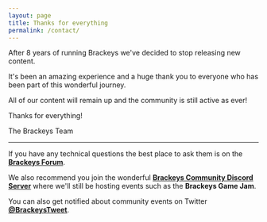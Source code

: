 ```yaml
---
layout: page
title: Thanks for everything
permalink: /contact/
---
```


After 8 years of running Brackeys we've decided to stop releasing new content.

It's been an amazing experience and a huge thank you to everyone who has been part of this wonderful journey.

All of our content will remain up and the community is still active as ever!

Thanks for everything!

The Brackeys Team

-----------------------------

If you have any technical questions the best place to ask them is on the <b><a href="http://forum.brackeys.com/" target="_blank">Brackeys Forum</a></b>.

We also recommend you join the wonderful <b><a href="https://discord.gg/brackeys" target="_blank">Brackeys Community Discord Server</a></b> where we'll still be hosting events such as the <b>Brackeys Game Jam</b>.

You can also get notified about community events on Twitter <b><a href="https://twitter.com/brackeystweet/">@BrackeysTweet</a></b>.
